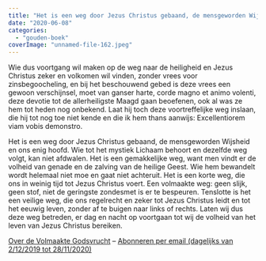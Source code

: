 ```yaml
---
title: "Het is een weg door Jezus Christus gebaand, de mensgeworden Wijsheid en ons enig hoofd"
date: "2020-06-08"
categories: 
  - "gouden-boek"
coverImage: "unnamed-file-162.jpeg"
---
```


Wie dus voortgang wil maken op de weg naar de heiligheid en Jezus Christus zeker en volkomen wil vinden, zonder vrees voor zinsbegoocheling, en bij het beschouwend gebed is deze vrees een gewoon verschijnsel, moet van ganser harte, corde magno et animo volenti, deze devotie tot de allerheiligste Maagd gaan beoefenen, ook al was ze hem tot heden nog onbekend. Laat hij toch deze voortreffelijke weg inslaan, die hij tot nog toe niet kende en die ik hem thans aanwijs: Excellentiorem viam vobis demonstro.

Het is een weg door Jezus Christus gebaand, de mensgeworden Wijsheid en ons enig hoofd. Wie tot het mystiek Lichaam behoort en dezelfde weg volgt, kan niet afdwalen. Het is een gemakkelijke weg, want men vindt er de volheid van genade en de zalving van de heilige Geest. Wie hem bewandelt wordt helemaal niet moe en gaat niet achteruit. Het is een korte weg, die ons in weinig tijd tot Jezus Christus voert. Een volmaakte weg: geen slijk, geen stof, niet de geringste zondesmet is er te bespeuren. Tenslotte is het een veilige weg, die ons regelrecht en zeker tot Jezus Christus leidt en tot het eeuwig leven, zonder af te buigen naar links of rechts. Laten wij dus deze weg betreden, er dag en nacht op voortgaan tot wij de volheid van het leven van Jezus Christus bereiken.

[Over de Volmaakte Godsvrucht](/blog/een-jaar-lang-volmaakte-godsvrucht/) – [Abonneren per email (dagelijks van 2/12/2019 tot 28/11/2020)](http://eepurl.com/9RKvX)
